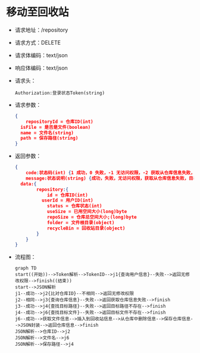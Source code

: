 # 移动至回收站

- 请求地址：/repository

- 请求方式：DELETE

- 请求体编码：text/json

- 响应体编码：text/json

- 请求头：

  ```
  Authorization:登录状态Token(string)
  ```

- 请求参数：

  ```json
  {
      repositoryId = 仓库ID(int)
  	isFile = 是否是文件(boolean)
  	name = 文件名(string)
  	path = 保存路径(string) 
  }
  ```

- 返回参数：

  ```json
  {
      code:状态码(int) {1 成功，0 失败，-1 无访问权限，-2 获取从仓库信息失败，-3 目标路径不存在，-4 目标文件不存在}
      message:状态说明(string) {成功，失败，无访问权限，获取从仓库信息失败，目标路径不存在，目标文件不存在}
  	data:{
          repository:{
              id = 仓库ID(int)
  			userId = 用户ID(int)
              status = 仓库状态(int)
              useSize = 已用空间大小(long)byte
              repoSize = 仓库总空间大小;(long)byte
              folder = 文件根目录(object)
              recycleBin = 回收站目录(object)
          }
      }
  }
  ```

- 流程图：

  ```mermaid
  graph TD
  start((开始))-->Token解析-->TokenID-->j1{查询用户信息}--失败-->返回无修改权限-->finish((结束))
  start-->JSON解析
  j1--成功-->j2{比对仓库ID}--不相同-->返回无修改权限
  j2--相同-->j3{查询仓库信息}--失败-->返回获取仓库信息失败-->finish
  j3--成功-->j4{查找目标路径}--失败-->返回目标路径不存在-->finish
  j4--成功-->j6{查找目标文件}--失败-->返回目标文件不存在-->finish
  j6--成功-->获取文件信息-->插入到回收站信息-->从仓库中删除信息-->保存仓库信息-->JSON封装-->返回仓库信息-->finish
  JSON解析-->仓库ID-->j2
  JSON解析-->文件名-->j6
  JSON解析-->保存路径-->j4
  
  ```

  



